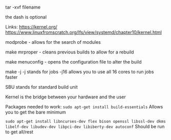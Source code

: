 #

tar -xvf filename

the dash is optional

Links:
https://kernel.org/
https://www.linuxfromscratch.org/lfs/view/systemd/chapter10/kernel.html


modprobe - allows for the search of modules

make mrproper - cleans previous builds to allow for a rebuild

make menuconfig - opens the configuration file to alter the build

make -j
-j stands for jobs -j16 allows you to use all 16 cores to run jobs faster

SBU stands for standard build unit

Kernel is the bridge between your hardware and the user

Packages needed to work:
```sudo apt-get install build-essentials```
Allows you to get the bare minimum


```sudo apt-get install libncurses-dev flex bison openssl libssl-dev dkms libelf-dev libudev-dev libpci-dev libiberty-dev autoconf```
Should be run to get all/rest